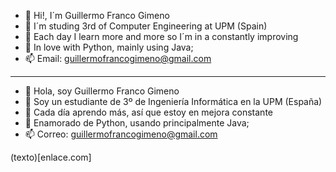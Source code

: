 
- 👋 Hi!, I´m Guillermo Franco Gimeno
- 👀 I´m studing 3rd of Computer Engineering at UPM (Spain)
- 🌱 Each day I learn more and more so I´m in a constantly improving
- 💞️ In love with Python, mainly using Java;
- 📫 Email: guillermofrancogimeno@gmail.com
-----------------------
- 👋 Hola, soy Guillermo Franco Gimeno
- 👀 Soy un estudiante de 3º de Ingeniería Informática en la UPM (España)
- 🌱 Cada día aprendo más, así que estoy en mejora constante
- 💞️ Enamorado de Python, usando principalmente Java;
- 📫 Correo: guillermofrancogimeno@gmail.com

(texto)[enlace.com]


<!---
GF3000/GF3000 is a ✨ special ✨ repository because its `README.md` (this file) appears on your GitHub profile.
You can click the Preview link to take a look at your changes.
--->
